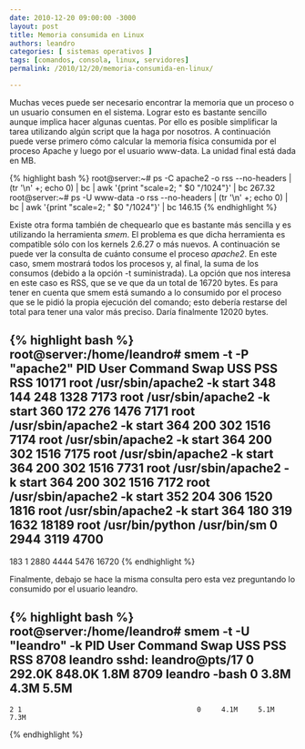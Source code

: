 ```yaml
---
date: 2010-12-20 09:00:00 -3000
layout: post
title: Memoria consumida en Linux
authors: leandro
categories: [ sistemas operativos ]
tags: [comandos, consola, linux, servidores]
permalink: /2010/12/20/memoria-consumida-en-linux/

---
```


Muchas veces puede ser necesario encontrar la memoria que un proceso o un
usuario consumen en el sistema. Lograr esto es bastante sencillo aunque implica
hacer algunas cuentas. Por ello es posible simplificar la tarea utilizando algún
script que la haga por nosotros. <!-- more -->A continuación puede verse primero
cómo calcular la memoria física consumida por el proceso Apache y luego por el
usuario www-data. La unidad final está dada en MB.

{% highlight bash %}
root@server:~# ps -C apache2 -o rss --no-headers | (tr '\n' +; echo 0) | bc | awk '{print "scale=2; " $0 "/1024"}' | bc
267.32
root@server:~# ps -U www-data -o rss --no-headers | (tr '\n' +; echo 0) | bc | awk '{print "scale=2; " $0 "/1024"}' | bc
146.15
{% endhighlight %}

Existe otra forma también de chequearlo que es bastante más sencilla y es
utilizando la herramienta *smem*. El problema es que dicha herramienta es
compatible sólo con los kernels 2.6.27 o más nuevos. A continuación se puede ver
la consulta de cuánto consume el proceso *apache2*. En este caso, smem mostrará
todos los procesos y, al final, la suma de los consumos (debido a la opción -t
suministrada). La opción que nos interesa en este caso es RSS, que se ve que da
un total de 16720 bytes. Es para tener en cuenta que smem está sumando a lo
consumido por el proceso que se le pidió la propia ejecución del comando; esto
debería restarse del total para tener una valor más preciso. Daría finalmente
12020 bytes.

{% highlight bash %}
root@server:/home/leandro# smem -t -P "apache2"
  PID User     Command                         Swap      USS      PSS      RSS
10171 root     /usr/sbin/apache2 -k start       348      144      248     1328
 7173 root     /usr/sbin/apache2 -k start       360      172      276     1476
 7171 root     /usr/sbin/apache2 -k start       364      200      302     1516
 7174 root     /usr/sbin/apache2 -k start       364      200      302     1516
 7175 root     /usr/sbin/apache2 -k start       364      200      302     1516
 7731 root     /usr/sbin/apache2 -k start       364      200      302     1516
 7172 root     /usr/sbin/apache2 -k start       352      204      306     1520
 1816 root     /usr/sbin/apache2 -k start       364      180      319     1632
18189 root     /usr/bin/python /usr/bin/sm        0     2944     3119     4700
-------------------------------------------------------------------------------
  183 1                                        2880     4444     5476
16720
{% endhighlight %}

Finalmente, debajo se hace la misma consulta pero esta vez preguntando lo
consumido por el usuario leandro.

{% highlight bash %}
root@server:/home/leandro# smem -t -U "leandro" -k
  PID User     Command                         Swap      USS      PSS      RSS
 8708 leandro  sshd: leandro@pts/17               0   292.0K   848.0K     1.8M
 8709 leandro  -bash                              0     3.8M     4.3M     5.5M
-------------------------------------------------------------------------------
    2 1                                           0     4.1M     5.1M     7.3M
{% endhighlight %}
